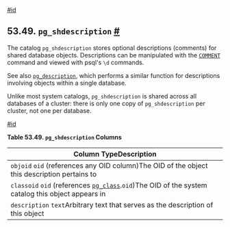[#id](#CATALOG-PG-SHDESCRIPTION)

## 53.49. `pg_shdescription` [#](#CATALOG-PG-SHDESCRIPTION)



The catalog `pg_shdescription` stores optional descriptions (comments) for shared database objects. Descriptions can be manipulated with the [`COMMENT`](sql-comment) command and viewed with psql's `\d` commands.

See also [`pg_description`](catalog-pg-description), which performs a similar function for descriptions involving objects within a single database.

Unlike most system catalogs, `pg_shdescription` is shared across all databases of a cluster: there is only one copy of `pg_shdescription` per cluster, not one per database.

[#id](#id-1.10.4.51.6)

**Table 53.49. `pg_shdescription` Columns**

| Column TypeDescription                                                                                                      |
| --------------------------------------------------------------------------------------------------------------------------- |
| `objoid` `oid` (references any OID column)The OID of the object this description pertains to                                |
| `classoid` `oid` (references [`pg_class`](catalog-pg-class).`oid`)The OID of the system catalog this object appears in |
| `description` `text`Arbitrary text that serves as the description of this object                                            |
